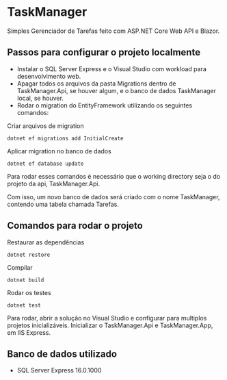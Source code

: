 # TaskManager
Simples Gerenciador de Tarefas feito com ASP.NET Core Web API e Blazor.

## Passos para configurar o projeto localmente
- Instalar o SQL Server Express e o Visual Studio com workload para desenvolvimento web.
- Apagar todos os arquivos da pasta Migrations dentro de TaskManager.Api, se houver algum, e o banco de dados TaskManager local, se houver.
- Rodar o migration do EntityFramework utilizando os seguintes comandos:

Criar arquivos de migration
```
dotnet ef migrations add InitialCreate
```
Aplicar migration no banco de dados
```
dotnet ef database update
```
Para rodar esses comandos é necessário que o working directory seja o do projeto da api, TaskManager.Api.

Com isso, um novo banco de dados será criado com o nome TaskManager, contendo uma tabela chamada Tarefas.

## Comandos para rodar o projeto
Restaurar as dependências
```
dotnet restore
```
Compilar
```
dotnet build
```
Rodar os testes
```
dotnet test
```
Para rodar, abrir a solução no Visual Studio e configurar para multiplos projetos inicializáveis. Inicializar o TaskManager.Api e TaskManager.App, em IIS Express.

## Banco de dados utilizado
- SQL Server Express 16.0.1000
